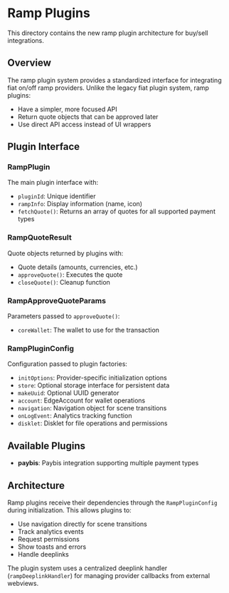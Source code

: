 # Ramp Plugins

This directory contains the new ramp plugin architecture for buy/sell integrations.

## Overview

The ramp plugin system provides a standardized interface for integrating fiat on/off ramp providers. Unlike the legacy fiat plugin system, ramp plugins:

- Have a simpler, more focused API
- Return quote objects that can be approved later
- Use direct API access instead of UI wrappers

## Plugin Interface

### RampPlugin
The main plugin interface with:
- `pluginId`: Unique identifier
- `rampInfo`: Display information (name, icon)
- `fetchQuote()`: Returns an array of quotes for all supported payment types

### RampQuoteResult
Quote objects returned by plugins with:
- Quote details (amounts, currencies, etc.)
- `approveQuote()`: Executes the quote
- `closeQuote()`: Cleanup function

### RampApproveQuoteParams
Parameters passed to `approveQuote()`:
- `coreWallet`: The wallet to use for the transaction

### RampPluginConfig
Configuration passed to plugin factories:
- `initOptions`: Provider-specific initialization options
- `store`: Optional storage interface for persistent data
- `makeUuid`: Optional UUID generator
- `account`: EdgeAccount for wallet operations
- `navigation`: Navigation object for scene transitions
- `onLogEvent`: Analytics tracking function
- `disklet`: Disklet for file operations and permissions

## Available Plugins

- **paybis**: Paybis integration supporting multiple payment types

## Architecture

Ramp plugins receive their dependencies through the `RampPluginConfig` during initialization. This allows plugins to:
- Use navigation directly for scene transitions
- Track analytics events
- Request permissions
- Show toasts and errors
- Handle deeplinks

The plugin system uses a centralized deeplink handler (`rampDeeplinkHandler`) for managing provider callbacks from external webviews.